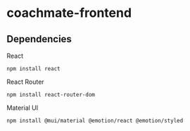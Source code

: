 # coachmate-frontend
## Dependencies

React
```
npm install react
```

React Router
```
npm install react-router-dom
```

Material UI
```
npm install @mui/material @emotion/react @emotion/styled
```
